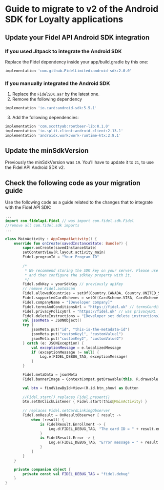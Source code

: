 # Guide to migrate to v2 of the Android SDK for Loyalty applications

## Update your Fidel API Android SDK integration

### If you used Jitpack to integrate the Android SDK

Replace the Fidel dependency inside your app/build.gradle by this one:

```groovy
implementation 'com.github.FidelLimited:android-sdk:2.0.0'
```

### If you manually integrated the Android SDK

1. Replace the `FidelSDK.aar` by the latest one. 
2. Remove the following dependency
```groovy
implementation 'io.card:android-sdk:5.5.1'
```
3. Add the following dependencies:
```groovy
implementation 'com.scottyab:rootbeer-lib:0.1.0'
implementation 'io.split.client:android-client:2.13.1'
implementation 'androidx.work:work-runtime-ktx:2.8.1'
```

## Update the minSdkVersion

Previously the minSdkVersion was `19`. You'll have to update it to `21`, to use the Fidel API Android SDK v2.

## Check the following code as your migration guide

Use the following code as a guide related to the changes that  to integrate with the Fidel API SDK:

```kotlin
...
import com.fidelapi.Fidel // was import com.fidel.sdk.Fidel
//remove all com.fidel.sdk imports
...

class MainActivity : AppCompatActivity() {
    override fun onCreate(savedInstanceState: Bundle?) {
        super.onCreate(savedInstanceState)
        setContentView(R.layout.activity_main)
        Fidel.programId = "Your Program ID"
        
        /*
         * We recommend storing the SDK key on your server. Please use one of your endpoints to retrieve it 
         * and then configure the sdkKey property with it.
         */
        Fidel.sdkKey = yourSdkKey // previously apiKey
        // remove Fidel.autoScan
        Fidel.allowedCountries = setOf(Country.CANADA, Country.UNITED_STATES, Country.UNITED_KINGDOM)
        Fidel.supportedCardSchemes = setOf(CardScheme.VISA, CardScheme.MASTERCARD, CardScheme.AMERICAN_EXPRESS)
        Fidel.companyName = "[Developer company]"
        Fidel.termsAndConditionsUrl = "https://fidel.uk" // termsConditionsURL
        Fidel.privacyPolicyUrl = "https://fidel.uk" // was privacyURL
        Fidel.deleteInstructions = "[Developer set delete instructions]"
        val jsonMeta = JSONObject()
        try {
            jsonMeta.put("id", "this-is-the-metadata-id")
            jsonMeta.put("customKey1", "customValue1")
            jsonMeta.put("customKey2", "customValue2")
        } catch (e: JSONException) {
            val exceptionMessage = e.localizedMessage
            if (exceptionMessage != null) {
                Log.e(FIDEL_DEBUG_TAG, exceptionMessage)
            }
        }

        Fidel.metaData = jsonMeta
        Fidel.bannerImage = ContextCompat.getDrawable(this, R.drawable.fidel_test_banner)?.toBitmap()

        val btn = findViewById<View>(R.id.btn_show) as Button
        
        //Fidel.start() replaces Fidel.present()
        btn.setOnClickListener { Fidel.start(this@MainActivity) }
        
        // replaces Fidel.setCardLinkingObserver
        Fidel.onResult = OnResultObserver { result ->
            when (result) {
                is FidelResult.Enrollment -> {
                    Log.d(FIDEL_DEBUG_TAG, "The card ID = " + result.enrollmentResult.cardId)
                }
                is FidelResult.Error -> {
                    Log.e(FIDEL_DEBUG_TAG, "Error message = " + result.error.message)
                }
            }
        }
    }

    private companion object {
        private const val FIDEL_DEBUG_TAG = "fidel.debug"
    }
}
```
